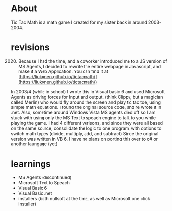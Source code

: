 # About
Tic Tac Math is a math game I created for my sister back in around 2003-2004.

# revisions

2020. Because I had the time, and a coworker introduced me to a JS version of MS Agents, I decided to rewrite the entire webpage in Javascript, and make it a Web Application. You can find it at [https://liukonen.github.io/tictacmath/](https://liukonen.github.io/tictacmath/)

In 2003/4 (while in school) I wrote this in Visual basic 6 and used Microsoft Agents as driving forces for Input and output. 
(think Clippy, but a magician called Merlin) who would fly around the screen and play tic tac toe, using simple math equations.
I found the original source code, and re wrote it in .net. Also, sometime around Windows Vista MS agents died off so I am stuck with using 
only the MS Text to speach engine to talk to you while playing the game. I had 4 different verisons, and since they were all based on the same source, consolidate the logic to one 
program, with options to switch math types (divide, multiply, add, and subtract) Since the original version was written in VB 6, I have no plans on
porting this over to c# or another laungage (yet)

# learnings
+ MS Agents (discontinued)
+ Microsoft Text to Speach
+ Visual Basic 6
+ Visual Basic .net
+ installers (both nullsoft at the time, as well as Microsoft one click installer)

